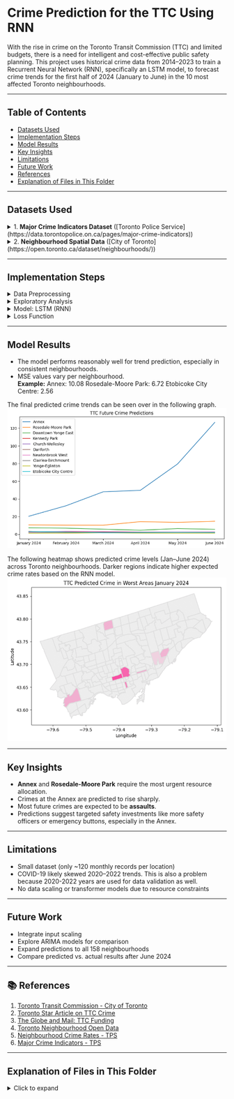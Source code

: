 # Crime Prediction for the TTC Using RNN

With the rise in crime on the Toronto Transit Commission (TTC) and limited budgets, there is a need for intelligent and cost-effective public safety planning. This project uses historical crime data from 2014–2023 to train a Recurrent Neural Network (RNN), specifically an LSTM model, to forecast crime trends for the first half of 2024 (January to June) in the 10 most affected Toronto neighbourhoods.

---

## Table of Contents
- [Datasets Used](#datasets-used)
- [Implementation Steps](#implementation-steps)
- [Model Results](#model-results)
- [Key Insights](#key-insights)
- [Limitations](#limitations)
- [Future Work](#future-work)
- [References](#references)
- [Explanation of Files in This Folder](#explanation-of-files-in-this-folder)

---

## Datasets Used

<details>
<summary>1. <strong>Major Crime Indicators Dataset</strong> ([Toronto Police Service](https://data.torontopolice.on.ca/pages/major-crime-indicators))</summary>

- Crimes from Jan 2014 to Dec 2023 (~400,000 records)
- Filtered for crimes related to the TTC
- Focused columns:
  - `OCC_DATE` (occurrence date)
  - `NEIGHBOURHOOD_158` (Toronto neighbourhood)
  - `MCI_CATEGORY` (crime type): Assault, Robbery, Auto Theft, Theft Over, Break and Enter
</details>

<details>
<summary>2. <strong>Neighbourhood Spatial Data</strong> ([City of Toronto](https://open.toronto.ca/dataset/neighbourhoods/))</summary>

- Used for heatmap visualization
- Contains Toronto's official neighbourhood boundaries
</details>

---

## Implementation Steps

<details>
<summary>Data Preprocessing</summary>

- Filtered to include only TTC-related incidents
- Dropped unnecessary columns
- Aggregated crimes monthly by neighbourhood
</details>

<details>
<summary>Exploratory Analysis</summary>

#### Crime Category Trends by Location

- **Crime Types by Neighbourhood:**  
  A multi-line graph visualizing how different types of crime (e.g., Assault, Robbery, etc.) vary over time for the most affected neighbourhoods.  
  ![Crime Types Over Time](Figures/output.png)

#### Top 10 Locations by Crime Count

- **Top 10 Crime Locations:**  
  A bar chart showing which Toronto neighbourhoods had the highest number of TTC-related crimes.  
  ![Top 10 Crime Locations](Figures/top_10.png)

#### Monthly Crime Count Trends

Each of the top 10 neighbourhoods had its TTC crime data grouped and visualized by month (2014–2023). This helped identify seasonal trends and prepare input for the LSTM model.

- ![Annex](Figures/TTC_Crime_Counts_Annex.png)
- ![Rosedale-Moore Park](Figures/TTC_Crime_Counts_Rosedale.png)
- ![Danforth](Figures/TTC_Crime_Counts_Danforth.png)
- ![Kennedy Park](Figures/TTC_Crime_Counts_Kennedy.png)
- ![Yonge-Eglinton](Figures/TTC_Crime_Counts_Yonge_Eglinton.png)
- ![Yonge East](Figures/TTC_Crime_Counts_Yonge_East.png)
- ![Clairelea-Birchmount](Figures/TTC_Crime_Counts_Clairelea.png)

</details>

<details>
<summary>Model: LSTM (RNN)</summary>

- Grouped monthly counts as time series
- Used `TimeSeriesGenerator` with batch size = 4 (chosen based on testing different values)
- Dataset split:
  - 70% Training (2014–2020)
  - 20% Validation (2021–2022)
  - 10% Test (2023)
</details>

<details>
<summary>Loss Function</summary>

- Mean Squared Error (MSE)  
- Chosen for penalizing large errors
</details>

---

## Model Results

- The model performs reasonably well for trend prediction, especially in consistent neighbourhoods.
- MSE values vary per neighbourhood.  
  **Example:**
Annex: 10.08
Rosedale-Moore Park: 6.72
Etobicoke City Centre: 2.56


The final predicted crime trends can be seen over in the following graph.  
![PredictedCrimeFig](Figures/predicted_crime.png)

The following heatmap shows predicted crime levels (Jan–June 2024) across Toronto neighbourhoods. Darker regions indicate higher expected crime rates based on the RNN model.  
![PredictedCrime](Figures/TTC_Predicted_Crime.gif)

---

## Key Insights

- **Annex** and **Rosedale-Moore Park** require the most urgent resource allocation.
- Crimes at the Annex are predicted to rise sharply.
- Most future crimes are expected to be **assaults**.
- Predictions suggest targeted safety investments like more safety officers or emergency buttons, especially in the Annex.

---

## Limitations

- Small dataset (only ~120 monthly records per location)
- COVID-19 likely skewed 2020–2022 trends. This is also a problem because 2020-2022 years are used for data validation as well. 
- No data scaling or transformer models due to resource constraints

---

## Future Work

- Integrate input scaling
- Explore ARIMA models for comparison
- Expand predictions to all 158 neighbourhoods
- Compare predicted vs. actual results after June 2024

---

## 📚 References

1. [Toronto Transit Commission - City of Toronto](https://www.toronto.ca/city-government/accountability-operations-customer-service/city-administration/city-managers-office/agencies-corporations/agencies/toronto-transit-commission/)
2. [Toronto Star Article on TTC Crime](https://www.thestar.com/news/gta/major-crime-on-toronto-public-transit-up-by-double-digit-figures-since-start-of-year/article_62dc9639-2043-5d82-9eaa-efa541434820.html)
3. [The Globe and Mail: TTC Funding](https://www.theglobeandmail.com/canada/article-ttc-costs-subsidies-ridership/)
4. [Toronto Neighbourhood Open Data](https://open.toronto.ca/dataset/neighbourhoods/)
5. [Neighbourhood Crime Rates - TPS](https://data.torontopolice.on.ca/datasets/TorontoPS::neighbourhood-crime-rates-open-data/explore)
6. [Major Crime Indicators - TPS](https://data.torontopolice.on.ca/pages/major-crime-indicators)

---

## Explanation of Files in This Folder

<details>
<summary>Click to expand</summary>

- **Major_Crime_Indicators_Open_Data.csv**:  
Original dataset by the Toronto Police Service which contains information on reported crimes. Please note the dataset is updated periodically; however, for this project, the dataset used is up to the end of December 2023.

- **Data Preprocessing.ipynb**:  
Takes the original dataset and creates a new CSV keeping only the rows related to crime incidents that happened on the TTC. Produces `Processed_crime_dataset.csv`.

- **Processed_crime_dataset.csv**:  
Resulting dataset after initial processing, which involves removing all rows that aren’t related to TTC. This dataset, containing ~11,000 records, is used for data analysis and modeling.

- **TTC Crime Model Implementation.ipynb**:  
Contains all code for the initial analysis of data (including identifying the top 10 most problematic neighbourhoods), graphing trends, training the RNN model, and visualizing crime on a map.

- **Neighbourhoods.geojson**:  
Original dataset by the City of Toronto Open Data with information on all of Toronto’s neighbourhoods. Used by GeoPandas for mapping neighbourhoods in the visualizations.
</details>
